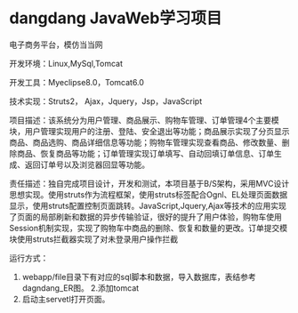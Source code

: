 # dangdang  JavaWeb学习项目
电子商务平台，模仿当当网

开发环境：Linux,MySql,Tomcat

开发工具：Myeclipse8.0，Tomcat6.0

技术实现：Struts2， Ajax，Jquery，Jsp，JavaScript

项目描述：该系统分为用户管理、商品展示、购物车管理、订单管理4个主要模块，用户管理实现用户的注册、登陆、安全退出等功能；商品展示实现了分页显示商品、商品选购、商品详细信息等功能；购物车管理实现查看商品、修改数量、删除商品、恢复商品等功能；订单管理实现订单填写、自动回填订单信息、订单生成、返回订单号以及浏览器回显等功能。

责任描述：独自完成项目设计，开发和测试，本项目基于B/S架构，采用MVC设计思想实现。使用struts作为流程框架，使用struts标签配合Ognl、EL处理页面数据显示，使用struts配置控制页面跳转。JavaScript,Jquery,Ajax等技术的应用实现了页面的局部刷新和数据的异步传输验证，很好的提升了用户体验，购物车使用Session机制实现，实现了购物车中商品的删除、恢复和数量的更改。订单提交模块使用struts拦截器实现了对未登录用户操作拦截

运行方式：
1. webapp/file目录下有对应的sql脚本和数据，导入数据库，表结参考dagndang_ER图。
2.添加tomcat
3. 启动主servetl打开页面。

